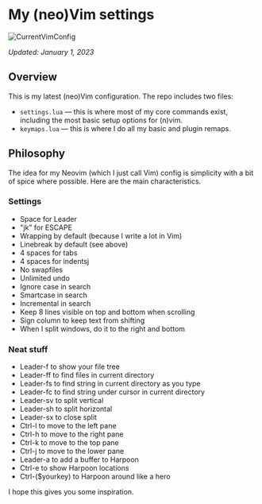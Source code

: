 # My (neo)Vim settings

![CurrentVimConfig](https://cdn-std.droplr.net/files/acc_277166/CwdZIK)

_Updated: January 1, 2023_

## Overview

This is my latest (neo)Vim configuration. The repo includes two files:

- `settings.lua` — this is where most of my core commands exist, including the most basic setup options for (n)vim.
- `keymaps.lua` — this is where I do all my basic and plugin remaps.

## Philosophy

The idea for my Neovim (which I just call Vim) config is simplicity with a bit of spice where possible. Here are the main characteristics.

### Settings

- Space for Leader
- "jk" for ESCAPE
- Wrapping by default (because I write a lot in Vim)
- Linebreak by default (see above)
- 4 spaces for tabs
- 4 spaces for indentsj
- No swapfiles
- Unlimited undo
- Ignore case in search
- Smartcase in search
- Incremental in search
- Keep 8 lines visible on top and bottom when scrolling
- Sign column to keep text from shifting
- When I split windows, do it to the right and bottom

### Neat stuff

- Leader-f to show your file tree
- Leader-ff to find files in current directory
- Leader-fs to find string in current directory as you type
- Leader-fc to find string under cursor in current directory
- Leader-sv to split vertical
- Leader-sh to split horizontal
- Leader-sx to close split
- Ctrl-l to move to the left pane
- Ctrl-h to move to the right pane
- Ctrl-k to move to the top pane
- Ctrl-j to move to the lower pane
- Leader-a to add a buffer to Harpoon
- Ctrl-e to show Harpoon locations
- Ctrl-($yourkey) to Harpoon around like a hero

I hope this gives you some inspiration.
